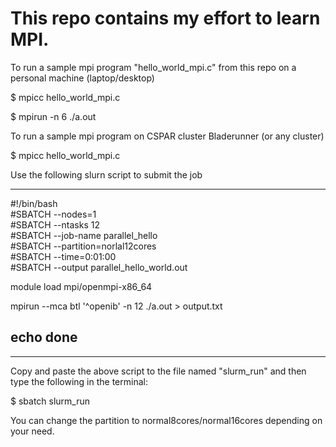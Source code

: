 # This repo contains my effort to learn MPI.

To run a sample mpi program "hello_world_mpi.c" from this repo on a personal machine (laptop/desktop) <br/>

$ mpicc hello_world_mpi.c <br/>

$ mpirun -n 6 ./a.out

To run a sample mpi program on CSPAR cluster Bladerunner (or any cluster) <br/>

$ mpicc hello_world_mpi.c <br/>

Use the following slurn script to submit the job <br/>

------------------------------------------------------
#!/bin/bash                                                                     
#SBATCH --nodes=1                                                               
#SBATCH --ntasks 12                                                             
#SBATCH --job-name parallel_hello                                               
#SBATCH --partition=norlal12cores                                               
#SBATCH --time=0:01:00                                                          
#SBATCH --output parallel_hello_world.out                                       

module load mpi/openmpi-x86_64

mpirun --mca btl '^openib' -n 12 ./a.out > output.txt

echo done
---------
-----------------------------------------------------
Copy and paste the above script to the file named "slurm_run" and then type the following in the terminal:

$ sbatch slurm_run

You can change the partition to normal8cores/normal16cores depending on your need.